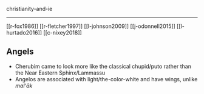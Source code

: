 christianity-and-ie

---

[[r-fox1986]]
[[r-fletcher1997]]
[[l-johnson2009]]
[[j-odonnell2015]]
[[l-hurtado2016]]
[[c-nixey2018]]


## Angels
- Cherubim came to look more like the classical chupid/puto rather than the Near Eastern Sphinx/Lammassu
- Angelos are associated with light/the-color-white and have wings, unlike *mal'āk*